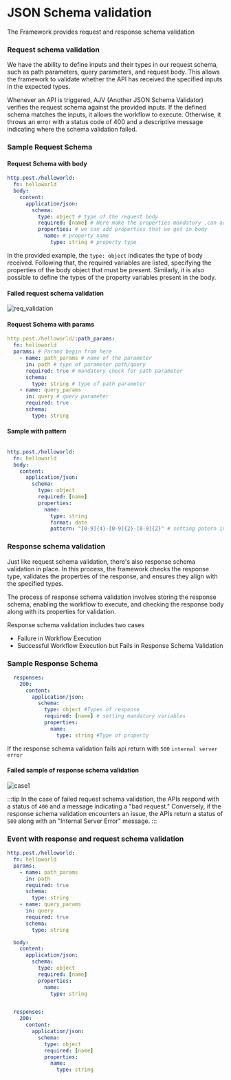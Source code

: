 # JSON Schema validation

The Framework provides request and response schema validation 

### Request schema validation

We have the ability to define inputs and their types in our request schema, such as path parameters, query parameters, and request body. This allows the framework to validate whether the API has received the specified inputs in the expected types.

Whenever an API is triggered, AJV (Another JSON Schema Validator) verifies the request schema against the provided inputs. If the defined schema matches the inputs, it allows the workflow to execute. Otherwise, it throws an error with a status code of 400 and a descriptive message indicating where the schema validation failed.

### Sample Request Schema

#### Request Schema with body

```yaml
http.post./helloworld:
  fn: helloworld
  body:
    content:
      application/json:
        schema:
          type: object # type of the request body
          required: [name] # Here make the properties mandatory ,can add multiple variable names
          properties: # we can add properties that we get in body
            name: # property name
              type: string # property type
```

In the provided example, the `type: object` indicates the type of body received. Following that, the required variables are listed, specifying the properties of the body object that must be present. Similarly, it is also possible to define the types of the property variables present in the body.

#### Failed request schema validation

![req_validation](https://res.cloudinary.com/dzdcjchdc/image/upload/v1704546298/Screenshot_from_2024-01-06_18-31-32_tref8f.png)

#### Request Schema with params

```yaml
http.post./helloworld/:path_params:
  fn: helloworld
  params: # Params begin from here
    - name: path_params # name of the parameter
      in: path # type of parameter path/query
      required: true # mandatory check for path parameter
      schema:
        type: string # type of path parameter
    - name: query_params 
      in: query # query parameter
      required: true
      schema:
        type: string
```


#### Sample with pattern

```yaml

http.post./helloworld:
  fn: helloworld
  body:
    content:
      application/json:
        schema:
          type: object
          required: [name]
          properties:
            name:
              type: string
              format: date
              pattern: "[0-9]{4}-[0-9]{2}-[0-9]{2}" # setting patern in schema

```



### Response schema validation

Just like request schema validation, there's also response schema validation in place. In this process, the framework checks the response type, validates the properties of the response, and ensures they align with the specified types.

The process of response schema validation involves storing the response schema, enabling the workflow to execute, and checking the response body along with its properties for validation.

Response schema validation includes two cases

- Failure in Workflow Execution
- Successful Workflow Execution but Fails in Response Schema Validation


### Sample Response Schema

```yaml
  responses:
    200:
      content:
        application/json:
          schema:
            type: object #Types of response
            required: [name] # setting mandatory variables
            properties:
              name:
                type: string #Type of property

```
If the response schema validation fails api return with `500` `internal server error`


#### Failed sample of response schema validation

![case1](https://res.cloudinary.com/dzdcjchdc/image/upload/v1704548714/Screenshot_from_2024-01-06_19-14-52_uwwbek.png)


:::tip In the case of failed request schema validation, the APIs respond with a status of `400` and a message indicating a "bad request." Conversely, if the response schema validation encounters an issue, the APIs return a status of `500` along with an "Internal Server Error" message.
:::

### Event with response and request schema validation

```yaml
http.post./helloworld:
  fn: helloworld
  params:
    - name: path_params
      in: path
      required: true
      schema:
        type: string
    - name: query_params
      in: query
      required: true
      schema:
        type: string

  body:
    content:
      application/json:
        schema:
          type: object
          required: [name]
          properties:
            name:
              type: string


  responses:
    200:
      content:
        application/json:
          schema:
            type: object
            required: [name]
            properties:
              name:
                type: string

```